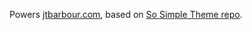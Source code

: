 Powers [jtbarbour.com](http://jtbarbour.com), based on [So Simple Theme repo](https://github.com/mmistakes/so-simple-theme/).
